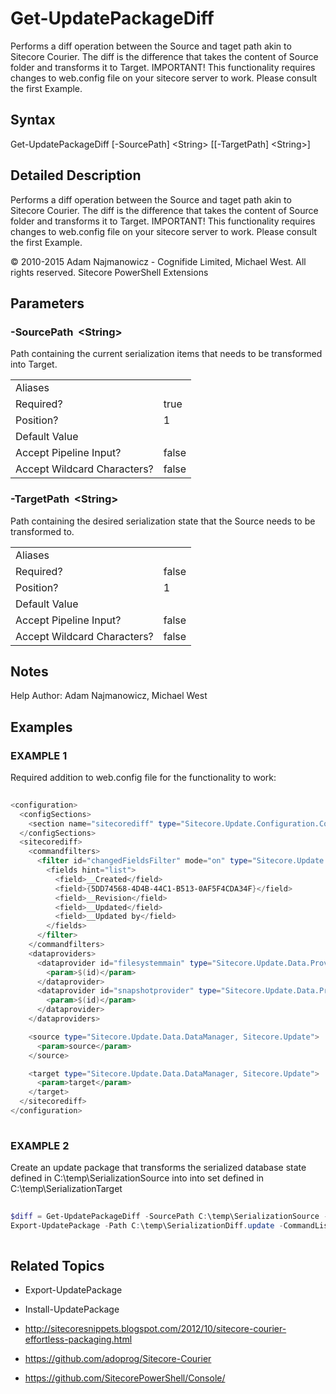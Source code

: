 # Get-UpdatePackageDiff 
 
Performs a diff operation between the Source and taget path akin to Sitecore Courier. The diff is the difference that takes the content of Source folder and transforms it to Target.
IMPORTANT! This functionality requires changes to web.config file on your sitecore server to work. Please consult the first Example. 
 
## Syntax 
 
Get-UpdatePackageDiff [-SourcePath] &lt;String&gt; [[-TargetPath] &lt;String&gt;] 
 
 
## Detailed Description 
 
Performs a diff operation between the Source and taget path akin to Sitecore Courier. The diff is the difference that takes the content of Source folder and transforms it to Target.
IMPORTANT! This functionality requires changes to web.config file on your sitecore server to work. Please consult the first Example. 
 
© 2010-2015 Adam Najmanowicz - Cognifide Limited, Michael West. All rights reserved. Sitecore PowerShell Extensions 
 
## Parameters 
 
### -SourcePath&nbsp; &lt;String&gt; 
 
Path containing the current serialization items that needs to be transformed into Target.
 

| | |
| - | - |
| Aliases |  |
| Required? | true |
| Position? | 1 |
| Default Value |  |
| Accept Pipeline Input? | false |
| Accept Wildcard Characters? | false | 
 
### -TargetPath&nbsp; &lt;String&gt; 
 
Path containing the desired serialization state that the Source needs to be transformed to.
 

| | |
| - | - |
| Aliases |  |
| Required? | false |
| Position? | 1 |
| Default Value |  |
| Accept Pipeline Input? | false |
| Accept Wildcard Characters? | false | 
 
## Notes 
 
Help Author: Adam Najmanowicz, Michael West 
 
## Examples 
 
### EXAMPLE 1 
 
Required addition to web.config file for the functionality to work: 
 
```powershell   
 
<configuration>
  <configSections>
    <section name="sitecorediff" type="Sitecore.Update.Configuration.ConfigReader, Sitecore.Update"/>
  </configSections>
  <sitecorediff>
    <commandfilters>
      <filter id="changedFieldsFilter" mode="on" type="Sitecore.Update.Commands.Filters.ChangedFieldsFilter, Sitecore.Update">
        <fields hint="list">
          <field>__Created</field>
          <field>{5DD74568-4D4B-44C1-B513-0AF5F4CDA34F}</field>
          <field>__Revision</field>
          <field>__Updated</field>
          <field>__Updated by</field>
        </fields>
      </filter>
    </commandfilters>
    <dataproviders>
      <dataprovider id="filesystemmain" type="Sitecore.Update.Data.Providers.FileSystemProvider, Sitecore.Update">
        <param>$(id)</param>
      </dataprovider>
      <dataprovider id="snapshotprovider" type="Sitecore.Update.Data.Providers.SnapShotProvider, Sitecore.Update">
        <param>$(id)</param>
      </dataprovider>
    </dataproviders>

    <source type="Sitecore.Update.Data.DataManager, Sitecore.Update">
      <param>source</param>
    </source>

    <target type="Sitecore.Update.Data.DataManager, Sitecore.Update">
      <param>target</param>
    </target>
  </sitecorediff>
</configuration> 
 
``` 
 
### EXAMPLE 2 
 
Create an update package that transforms the serialized database state defined in C:\temp\SerializationSource into into set defined in C:\temp\SerializationTarget 
 
```powershell   
 
$diff = Get-UpdatePackageDiff -SourcePath C:\temp\SerializationSource -TargetPath C:\temp\SerializationTarget
Export-UpdatePackage -Path C:\temp\SerializationDiff.update -CommandList $diff -Name name 
 
``` 
 
## Related Topics 
 
* Export-UpdatePackage 
 
* Install-UpdatePackage 
 
* <a href='http://sitecoresnippets.blogspot.com/2012/10/sitecore-courier-effortless-packaging.html' target='_blank'>http://sitecoresnippets.blogspot.com/2012/10/sitecore-courier-effortless-packaging.html</a><br/> 
 
* <a href='https://github.com/adoprog/Sitecore-Courier' target='_blank'>https://github.com/adoprog/Sitecore-Courier</a><br/> 
 
* <a href='https://github.com/SitecorePowerShell/Console/' target='_blank'>https://github.com/SitecorePowerShell/Console/</a><br/>

